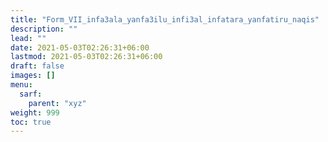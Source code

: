 ```yaml
---
title: "Form_VII_infa3ala_yanfa3ilu_infi3al_infatara_yanfatiru_naqis"
description: ""
lead: ""
date: 2021-05-03T02:26:31+06:00
lastmod: 2021-05-03T02:26:31+06:00
draft: false
images: []
menu: 
  sarf:
    parent: "xyz"
weight: 999
toc: true
---
```




